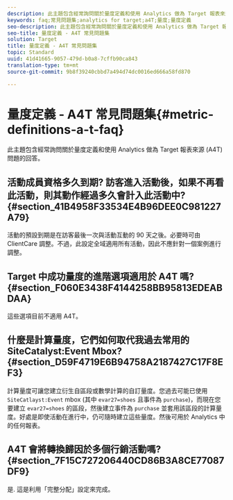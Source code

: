 ```yaml
---
description: 此主題包含經常詢問關於量度定義和使用 Analytics 做為 Target 報表來源 (A4T) 問題的回答。
keywords: faq;常見問題集;analytics for target;a4T;量度;量度定義
seo-description: 此主題包含經常詢問關於量度定義和使用 Analytics 做為 Target 報表來源 (A4T) 問題的回答。
seo-title: 量度定義 - A4T 常見問題集
solution: Target
title: 量度定義 - A4T 常見問題集
topic: Standard
uuid: 41d41665-9057-479d-b0a8-7cffb90ca843
translation-type: tm+mt
source-git-commit: 9b8f39240cbbd7a494d74dc0016ed666a58fd870

---
```



# 量度定義 - A4T 常見問題集{#metric-definitions-a-t-faq}

此主題包含經常詢問關於量度定義和使用 Analytics 做為 Target 報表來源 (A4T) 問題的回答。

## 活動成員資格多久到期? 訪客進入活動後，如果不再看此活動，則其動作經過多久會計入此活動中? {#section_41B4958F33534E4B96DEE0C981227A79}

活動的預設到期是在訪客最後一次與活動互動的 90 天之後。必要時可由 ClientCare 調整。不過，此設定全域適用所有活動，因此不應針對一個案例進行調整。

## Target 中成功量度的進階選項適用於 A4T 嗎?  {#section_F060E3438F4144258BB95813EDEABDAA}

這些選項目前不適用 A4T。

## 什麼是計算量度，它們如何取代我過去常用的 SiteCatalyst:Event Mbox?  {#section_D59F4719E6B94758A2187427C17F8EF3}

計算量度可讓您建立衍生自區段或數學計算的自訂量度。您過去可能已使用 `SiteCatlayst:Event` mbox (其中 `evar27=shoes` 且事件為 `purchase`)，而現在您要建立 `evar27=shoes` 的區段，然後建立事件為 `purchase` 並套用該區段的計算量度。好處是即使活動在進行中，仍可隨時建立這些量度。然後可用於 Analytics 中的任何報表。

## A4T 會將轉換歸因於多個行銷活動嗎?  {#section_7F15C727206440CD86B3A8CE77087DF9}

是. 這是利用「完整分配」設定來完成。
